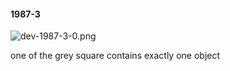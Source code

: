 #### 1987-3
![dev-1987-3-0.png](https://github.com/lil-lab/nlvr/raw/master/nlvr/dev/images/2/dev-1987-3-0.png "dev-1987-3-0.png")

one of the grey square contains exactly one object